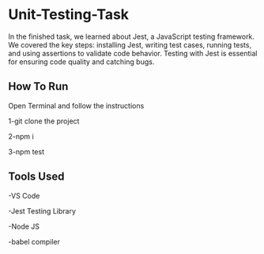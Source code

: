 # Unit-Testing-Task
In the finished task, we learned about Jest, a JavaScript testing framework. We covered the key steps: installing Jest, writing test cases, running tests, and using assertions to validate code behavior. Testing with Jest is essential for ensuring code quality and catching bugs.

## How To Run
Open Terminal and follow the instructions

1-git clone the project

2-npm i

3-npm test

## Tools Used

-VS Code

-Jest Testing Library

-Node JS

-babel compiler


